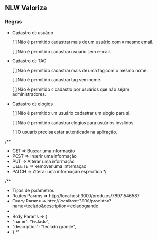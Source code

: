 ## NLW Valoriza

### Regras

- Cadastro de usuário

  [ ] Não é permitido cadastrar mais de um usuário com o mesmo email.

  [ ] Não é permitido cadastrar usuário sem e-mail.

- Cadastro de TAG

  [ ] Não é permitido cadastrar mais de uma tag com o mesmo nome.

  [ ] Não é permitido cadastrar tag sem nome.

  [ ] Não é permitido o cadastro por usuários que não sejam administradores.

- Cadastro de elogios

  [ ] Não é permitido um usuário cadastrar um elogio para si.

  [ ] Não é permitido cadastrar elogios para usuários inválidos.

  [ ] O usuário precisa estar autenticado na aplicação.

/\*\*

- GET => Buscar uma informação
- POST => Inserir uma informação
- PUT => Alterar uma informação
- DELETE => Remover uma informação
- PATCH => Alterar uma informação específica
  \*/

/\*\*

- Tipos de parâmetros
- Routes Params => http://localhost:3000/produtos/78971546587
- Query Params => http://localhost:3000/produtos?name=teclado&description=tecladogrande
-
- Body Params => {
- "name": "teclado",
- "description": "teclado grande",
- }
  \*/
